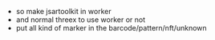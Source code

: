 - so make jsartoolkit in worker
- and normal threex to use worker or not
- put all kind of marker in the barcode/pattern/nft/unknown
